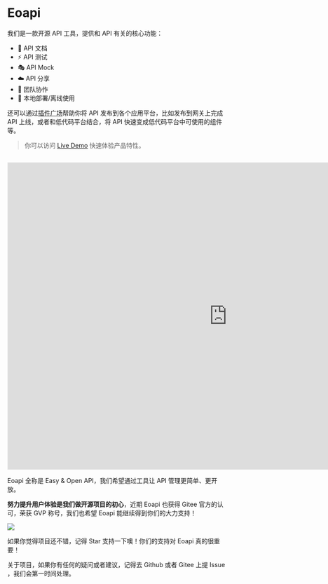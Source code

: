 # Eoapi
我们是一款开源 API 工具，提供和 API 有关的核心功能：

* 📃 API 文档
* ⚡  API 测试
* 🎭 API Mock
* ☁️  API 分享
* 🤝 团队协作
* 📶 本地部署/离线使用
  
还可以通过[插件广场](/docs/extensions.html)帮助你将 API 发布到各个应用平台，比如发布到网关上完成 API 上线，或者和低代码平台结合，将 API 快速变成低代码平台中可使用的组件等。

> 你可以访问 [Live Demo](https://eoapi.io/) 快速体验产品特性。

<iframe src="https://www.eoapi.io" width="1000px" height="700px"  style="border:1px solid #eee;margin-top:15px"></iframe>


Eoapi 全称是 Easy & Open API，我们希望通过工具让 API 管理更简单、更开放。

**努力提升用户体验是我们做开源项目的初心**，近期 Eoapi 也获得 Gitee 官方的认可，荣获 GVP 称号，我们也希望 Eoapi 能继续得到你们的大力支持！

![](http://data.eolinker.com/course/fJYtL9J3a13cec286853a8a80acf68fd4351e44ca4b41ef)

如果你觉得项目还不错，记得 Star 支持一下噢！你们的支持对 Eoapi 真的很重要！

关于项目，如果你有任何的疑问或者建议，记得去 Github 或者 Gitee 上提 Issue ，我们会第一时间处理。
